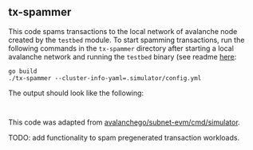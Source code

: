 ## tx-spammer

This code spams transactions to the local network of avalanche node created by the `testbed` module. To start spamming transactions, run the following commands in the `tx-spammer` directory after starting a local avalanche network and running the `testbed` binary (see readme [here](https://github.com/tedim52/avalanche-walrus#readme):

```
go build
./tx-spammer --cluster-info-yaml=.simulator/config.yml
```

The output should look like the following:

```


```

This code was adapted from [avalanchego/subnet-evm/cmd/simulator](https://github.com/ava-labs/subnet-evm/tree/master/cmd/simulator).

TODO: add functionality to spam pregenerated transaction workloads.